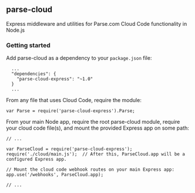 ## parse-cloud

Express middleware and utilities for Parse.com Cloud Code functionality in Node.js

### Getting started

Add parse-cloud as a dependency to your `package.json` file:

```
  ...
  "dependencies": {
    "parse-cloud-express": "~1.0"
  }
  ...
```

From any file that uses Cloud Code, require the module:

```
var Parse = require('parse-cloud-express').Parse;
```

From your main Node app, require the root parse-cloud module, require your cloud code file(s), and mount the provided Express app on some path:

```
// ...

var ParseCloud = require('parse-cloud-express');
require('./cloud/main.js');  // After this, ParseCloud.app will be a configured Express app.

// Mount the cloud code webhook routes on your main Express app:
app.use('/webhooks', ParseCloud.app);

// ...
```

